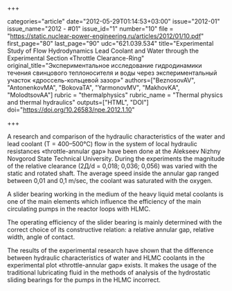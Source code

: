 +++

categories="article"
date="2012-05-29T01:14:53+03:00"
issue="2012-01"
issue_name="2012 - #01"
issue_id="1"
number="10"
file = "https://static.nuclear-power-engineering.ru/articles/2012/01/10.pdf"
first_page="80"
last_page="90"
udc="621.039.534"
title="Experimental Study of Flow Hydrodynamics Lead Coolant and Water through the Experimental Section «Throttle Clearance-Ring"
original_title="Экспериментальное исследование гидродинамики течения свинцового теплоносителя и воды через экспериментальный участок «дроссель-кольцевой зазор»"
authors=["BeznosovAV", "AntonenkovMA", "BokovaTA", "YarmonovMV", "MakhovKA", "MolodtsovAA"]
rubric = "thermalphysics"
rubric_name = "Thermal physics and thermal hydraulics"
outputs=["HTML", "DOI"]
doi="https://doi.org/10.26583/npe.2012.1.10"

+++

A research and comparison of the hydraulic characteristics of the water and lead coolant (T = 400–500°С) flow in the system of local hydraulic resistances «throttle-annular gap» have been done at the Alekseev Nizhny Novgorod State Technical University. During the experiments the magnitude of the relative clearance (2Д/d = 0,018; 0,036; 0,056) was varied with the static and rotated shaft. The average speed inside the annular gap ranged between 0,01 and 0,1 m/sec, the coolant was saturated with the oxygen.

A slider bearing working in the medium of the heavy liquid metal coolants is one of the main elements which influence the efficiency of the main circulating pumps in the reactor loops with HLMC.

The operating efficiency of the slider bearing is mainly determined with the correct choice of its constructive relation: a relative annular gap, relative width, angle of contact.

The results of the experimental research have shown that the difference between hydraulic characteristics of water and HLMC coolants in the experimental plot «throttle-annular gap» exists. It makes the usage of the traditional lubricating fluid in the methods of analysis of the hydrostatic sliding bearings for the pumps in the HLMC incorrect.